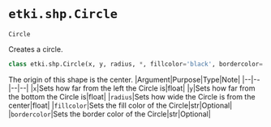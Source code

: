 # `etki.shp.Circle`
`Circle`

Creates a circle.
```py
class etki.shp.Circle(x, y, radius, *, fillcolor='black', bordercolor='black')
```
The origin of this shape is the center.
|Argument|Purpose|Type|Note|
|--|--|--|--|
|`x`|Sets how far from the left the Circle is|float|
|`y`|Sets how far from the bottom the Circle is|float|
|`radius`|Sets how wide the Circle is from the center|float|
|`fillcolor`|Sets the fill color of the Circle|str|Optional|
|`bordercolor`|Sets the border color of the Circle|str|Optional|
